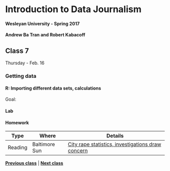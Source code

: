 # Introduction to Data Journalism
  
#### Wesleyan University - Spring 2017
  
**Andrew Ba Tran and Robert Kabacoff**
  
## Class 7
Thursday - Feb. 16
                             
### Getting data
                             
#### R: Importing different data sets, calculations
                             
Goal: 
                             
#### Lab

#### Homework
                          
|Type|Where|Details|
|---|---|---|
|Reading|Baltimore Sun|[City rape statistics, investigations draw concern](http://www.baltimoresun.com/news/bs-md-ci-rapes-20100519-story.html)|
                   
**[Previous class](class6.md)** | **[Next class](class8.md)**
